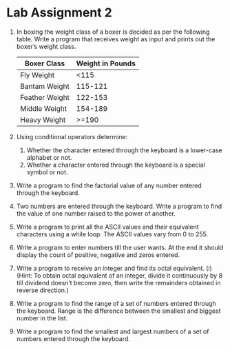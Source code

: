 # Lab Assignment 2

1. In boxing the weight class of a boxer is decided as per the following table. Write a program that receives weight as input and prints out the boxer’s weight class.

   | Boxer Class    | Weight in Pounds |
   | -------------- | ---------------- |
   | Fly Weight     | <115             |
   | Bantam Weight  | 115-121          |
   | Feather Weight | 122-153          |
   | Middle Weight  | 154-189          |
   | Heavy Weight   | >=190            |

2. Using conditional operators determine:
   1. Whether the character entered through the keyboard is a lower-case alphabet or not.
   2. Whether a character entered through the keyboard is a special symbol or not.

3. Write a program to find the factorial value of any number entered through the keyboard.

4. Two numbers are entered through the keyboard. Write a program to find the value of one number raised to the power of another.

5. Write a program to print all the ASCII values and their equivalent characters using a while loop. The ASCII values vary from 0 to 255.

6. Write a program to enter numbers till the user wants. At the end it should display the count of positive, negative and zeros entered.

7. Write a program to receive an integer and find its octal equivalent. (i) (Hint: To obtain octal equivalent of an integer, divide it continuously by 8 till dividend doesn’t become zero, then write the remainders obtained in reverse direction.)

8. Write a program to find the range of a set of numbers entered through the keyboard. Range is the difference between the smallest and biggest number in the list.

9. Write a program to find the smallest and largest numbers of a set of numbers entered through the keyboard.
